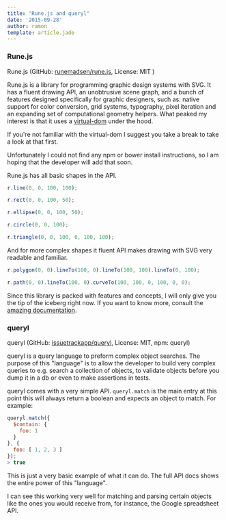 ```yaml
---
title: "Rune.js and queryl"
date: '2015-09-28'
author: ramon
template: article.jade
---
```


### Rune.js

Rune.js (GitHub: [runemadsen/rune.js](https://github.com/runemadsen/rune.js), License: MIT )

Rune.js is a library for programming graphic design systems with SVG. It has a fluent drawing API, an unobtrusive scene graph, and a bunch of features designed specifically for graphic designers, such as: native support for color conversion, grid systems, typography, pixel iteration and an expanding set of computational geometry helpers. What peaked my interest is that it uses a [virtual-dom](https://github.com/Matt-Esch/virtual-dom) under the hood.

If you're not familiar with the virtual-dom I suggest you take a break to take a look at that first.

Unfortunately I could not find any npm or bower install instructions, so I am hoping that the developer will add that soon.

Rune.js has all basic shapes in the API.

```javascript
r.line(0, 0, 100, 100);

r.rect(0, 0, 100, 50);

r.ellipse(0, 0, 100, 50);

r.circle(0, 0, 100);

r.triangle(0, 0, 100, 0, 100, 100);
```
And for more complex shapes it fluent API makes drawing with SVG very readable and familiar.

```javascript
r.polygon(0, 0).lineTo(100, 0).lineTo(100, 100).lineTo(0, 100);

r.path(0, 0).lineTo(100, 0).curveTo(100, 100, 0, 100, 0, 0);
```

Since this library is packed with features and concepts, I will only give you the tip of the iceberg right now. If you want to know more, consult the [amazing documentation](http://runemadsen.github.io/rune.js/).


### queryl

queryl (GitHub: [issuetrackapp/queryl](https://github.com/issuetrackapp/queryl), License: MIT, npm: queryl)

queryl is a query language to preform complex object searches. The purpose of this "language" is to allow the developer to build very complex queries to e.g. search a collection of objects, to validate objects before you dump it in a db or even to make assertions in tests.

queryl comes with a very simple API. `queryl.match` is the main entry at this point this will always return a boolean and expects an object to match. For example:

```javascript
queryl.match({
  $contain: {
    foo: 1
  }
}, {
  foo: [ 1, 2, 3 ]
});
> true
```
This is just a very basic example of what it can do. The full API docs shows the entire power of this "language".

I can see this working very well for matching and parsing certain objects like the ones you would receive from, for instance, the Google spreadsheet API.
